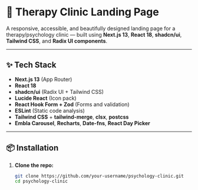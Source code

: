 # 🧠 Therapy Clinic Landing Page

A responsive, accessible, and beautifully designed landing page for a therapy/psychology clinic — built using **Next.js 13**, **React 18**, **shadcn/ui**, **Tailwind CSS**, and **Radix UI components**.

---

## ✨ Tech Stack

- **Next.js 13** (App Router)
- **React 18**
- **shadcn/ui** (Radix UI + Tailwind CSS)
- **Lucide React** (Icon pack)
- **React Hook Form + Zod** (Forms and validation)
- **ESLint** (Static code analysis)
- **Tailwind CSS** + **tailwind-merge**, **clsx**, **postcss**
- **Embla Carousel**, **Recharts**, **Date-fns**, **React Day Picker**

---

## 📦 Installation

1. **Clone the repo:**

   ```bash
   git clone https://github.com/your-username/psychology-clinic.git
   cd psychology-clinic
